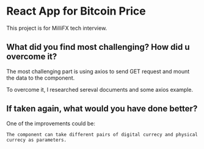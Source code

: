 # React App for Bitcoin Price

This project is for MilliFX tech interview.

## What did you find most challenging? How did u overcome it?

The most challenging part is using axios to send GET request and mount the data to the component.

To overcome it, I researched sereval documents and some axios example.

## If taken again, what would you have done better? 

One of the improvements could be:

    The component can take different pairs of digital currecy and physical currecy as parameters.